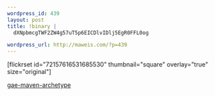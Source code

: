 ```yaml
--- 
wordpress_id: 439
layout: post
title: !binary |
  dXNpbmcgTWF2ZW4g57uT5p6EICDlvIDlj5EgR0FFL0og

wordpress_url: http://maweis.com/?p=439
---
```

[flickrset id="72157616531685530" thumbnail="square" overlay="true" size="original"]

<a href="http://code.google.com/p/gae-mvn-archetype/">gae-maven-archetype</a>
